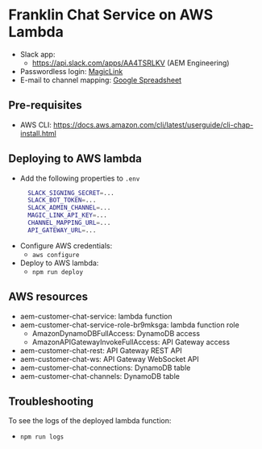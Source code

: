 # Franklin Chat Service on AWS Lambda
- Slack app:
  - https://api.slack.com/apps/AA4TSRLKV (AEM Engineering)
- Passwordless login: [MagicLink](https://dashboard.magic.link/app?cid=pDpB8lFitWJs6e-dh2Q5EJ3-nqRinvpEFWnh2dO4leU=)
- E-mail to channel mapping: [Google Spreadsheet](https://drive.google.com/drive/u/2/folders/1MlfI4ghY9RdHUYf9xrX_7S_qdBEDEoaC)

## Pre-requisites
- AWS CLI: https://docs.aws.amazon.com/cli/latest/userguide/cli-chap-install.html

## Deploying to AWS lambda
- Add the following properties to `.env`
  ```bash
    SLACK_SIGNING_SECRET=...
    SLACK_BOT_TOKEN=...
    SLACK_ADMIN_CHANNEL=...
    MAGIC_LINK_API_KEY=...
    CHANNEL_MAPPING_URL=...
    API_GATEWAY_URL=...
  ```
- Configure AWS credentials:
  - `aws configure`
- Deploy to AWS lambda:
  - `npm run deploy`

## AWS resources
- aem-customer-chat-service: lambda function
- aem-customer-chat-service-role-br9mksga: lambda function role
  - AmazonDynamoDBFullAccess: DynamoDB access
  - AmazonAPIGatewayInvokeFullAccess: API Gateway access
- aem-customer-chat-rest: API Gateway REST API
- aem-customer-chat-ws: API Gateway WebSocket API
- aem-customer-chat-connections: DynamoDB table
- aem-customer-chat-channels: DynamoDB table

## Troubleshooting
To see the logs of the deployed lambda function:
- `npm run logs`
